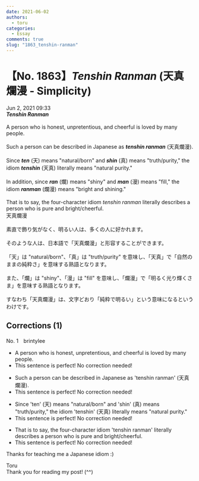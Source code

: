 ```yaml
---
date: 2021-06-02
authors:
  - toru
categories:
  - Essay
comments: true
slug: "1863_tenshin-ranman"
---
```


# 【No. 1863】<strong><em>Tenshin Ranman</strong></em> (天真爛漫 - Simplicity)
<div class="date">Jun 2, 2021 09:33</div>
<div id="post"><div id="body_show_ori">
<strong><em>Tenshin Ranman</strong></em><br/><br/>A person who is honest, unpretentious, and cheerful is loved by many people.<br/><br/>Such a person can be described in Japanese as <strong><em>tenshin ranman</em></strong> (天真爛漫).<br/><br/>Since <strong><em>ten</em></strong> (天) means "natural/born" and <strong><em>shin</em></strong> (真) means "truth/purity," the idiom <strong><em>tenshin</em></strong> (天真) literally means "natural purity."<br/><br/>In addition, since <strong><em>ran</em></strong> (爛) means "shiny" and <strong><em>man</em></strong> (漫) means "fill," the idiom <strong><em>ranman</em></strong> (爛漫) means "bright and shining."<br/><br/>That is to say, the four-character idiom <em>tenshin ranman</em> literally describes a person who is pure and bright/cheerful.
</div></div>

<!-- more -->

<div id="post_ja"><div id="body_show_mo">
天真爛漫<br/><br/>素直で飾り気がなく、明るい人は、多くの人に好かれます。<br/><br/>そのような人は、日本語で「天真爛漫」と形容することができます。<br/><br/>「天」は "natural/born"、「真」は "truth/purity" を意味し、「天真」で「自然のままの純粋さ」を意味する熟語となります。<br/><br/>また、「爛」は "shiny"、「漫」は "fill" を意味し、「爛漫」で「明るく光り輝くさま」を意味する熟語となります。<br/><br/>すなわち「天真爛漫」は、文字どおり「純粋で明るい」という意味になるというわけです。
</div></div>

## Corrections (1)
<div id="block"><div class="first_name"> No. 1　<span class="just_name">brintylee</span></div><div id="block2">
<ul class="correction_field">
<li class="incorrect">A person who is honest, unpretentious, and cheerful is loved by many people.</li>
<li class="corrected perfect">This sentence is perfect! No correction needed!</li>
</ul>
<ul class="correction_field">
<li class="incorrect">Such a person can be described in Japanese as 'tenshin ranman' (天真爛漫).</li>
<li class="corrected perfect">This sentence is perfect! No correction needed!</li>
</ul>
<ul class="correction_field">
<li class="incorrect">Since 'ten' (天) means "natural/born" and 'shin' (真) means "truth/purity," the idiom 'tenshin' (天真) literally means "natural purity."</li>
<li class="corrected perfect">This sentence is perfect! No correction needed!</li>
</ul>
<ul class="correction_field">
<li class="incorrect">That is to say, the four-character idiom 'tenshin ranman' literally describes a person who is pure and bright/cheerful.</li>
<li class="corrected perfect">This sentence is perfect! No correction needed!</li>
</ul>
<p class="comment_small">
 Thanks for teaching me a Japanese idiom :)
</p>

</div><div class="name"><span class="just_name">Toru</span><br>
Thank you for reading my post! (^^)
</div>
</div>

